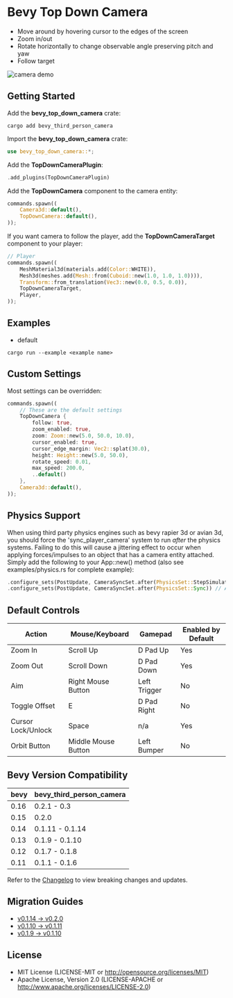 # Bevy Top Down Camera

- Move around by hovering cursor to the edges of the screen
- Zoom in/out
- Rotate horizontally to change observable angle preserving pitch and yaw
- Follow target

![camera demo](assets/top-down.gif)

## Getting Started

Add the **bevy_top_down_camera** crate:

```
cargo add bevy_third_person_camera
```

Import the **bevy_top_down_camera** crate:

```rust
use bevy_top_down_camera::*;
```

Add the **TopDownCameraPlugin**:

```rust
.add_plugins(TopDownCameraPlugin)
```

Add the **TopDownCamera** component to the camera entity:

```rust
commands.spawn((
    Camera3d::default(),
    TopDownCamera::default(),
));
```
If you want camera to follow the player, add the **TopDownCameraTarget** component to your player:

```rust
// Player
commands.spawn((
    MeshMaterial3d(materials.add(Color::WHITE)),
    Mesh3d(meshes.add(Mesh::from(Cuboid::new(1.0, 1.0, 1.0)))),
    Transform::from_translation(Vec3::new(0.0, 0.5, 0.0)),
    TopDownCameraTarget,
    Player,
));
```

## Examples

- default

```
cargo run --example <example name>
```

## Custom Settings

Most settings can be overridden:

```rust
commands.spawn((
    // These are the default settings
    TopDownCamera {
        follow: true,
        zoom_enabled: true,
        zoom: Zoom::new(5.0, 50.0, 10.0),
        cursor_enabled: true,
        cursor_edge_margin: Vec2::splat(30.0),
        height: Height::new(5.0, 50.0),
        rotate_speed: 0.01,
        max_speed: 200.0,
        ..default()
    },
    Camera3d::default(),
));
```

## Physics Support

When using third party physics engines such as bevy rapier 3d or avian 3d, you should force the 'sync_player_camera' system to run *after* the physics systems. Failing to do this will cause a jittering effect to occur when applying forces/impulses to an object that has a camera entity attached. Simply add the following to your App::new() method (also see examples/physics.rs for complete example):

```rust
.configure_sets(PostUpdate, CameraSyncSet.after(PhysicsSet::StepSimulation)) // Bevy Rapier 3d
.configure_sets(PostUpdate, CameraSyncSet.after(PhysicsSet::Sync)) // Avian 3d
```

## Default Controls

| Action             | Mouse/Keyboard      | Gamepad      | Enabled by Default |
| ------------------ | ------------------- | ------------ | ------------------ |
| Zoom In            | Scroll Up           | D Pad Up     | Yes                |
| Zoom Out           | Scroll Down         | D Pad Down   | Yes                |
| Aim                | Right Mouse Button  | Left Trigger | No                 |
| Toggle Offset      | E                   | D Pad Right  | No                 |
| Cursor Lock/Unlock | Space               | n/a          | Yes                |
| Orbit Button       | Middle Mouse Button | Left Bumper  | No                 |

## Bevy Version Compatibility

| bevy | bevy_third_person_camera |
| ---- | ------------------------ |
| 0.16 | 0.2.1 - 0.3              |
| 0.15 | 0.2.0                    |
| 0.14 | 0.1.11 - 0.1.14          |
| 0.13 | 0.1.9 - 0.1.10           |
| 0.12 | 0.1.7 - 0.1.8            |
| 0.11 | 0.1.1 - 0.1.6            |

Refer to the [Changelog](Changelog.md) to view breaking changes and updates.

## Migration Guides

- [v0.1.14 -> v0.2.0](migrationGuides/v0.1.14-v0.2.0.md)
- [v0.1.10 -> v0.1.11](migrationGuides/v0.1.10-v0.1.11.md)
- [v0.1.9 -> v0.1.10](migrationGuides/v0.1.9-v0.1.10.md)

## License

- MIT License (LICENSE-MIT or http://opensource.org/licenses/MIT)
- Apache License, Version 2.0 (LICENSE-APACHE or http://www.apache.org/licenses/LICENSE-2.0)





